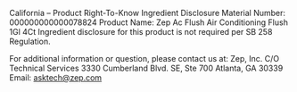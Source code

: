  
 
 
California – Product Right-To-Know Ingredient Disclosure 
Material Number: 000000000000078824 
Product Name: Zep Ac Flush Air Conditioning Flush 1Gl 4Ct 
Ingredient disclosure for this product is not required per SB 258 Regulation. 
 
For additional information or question, please contact us at: 
Zep, Inc. 
C/O Technical Services 
3330 Cumberland Blvd. SE, Ste 700 
Atlanta, GA 30339 
Email: asktech@zep.com 
 
 
 
 
